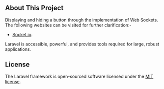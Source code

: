 

## About This Project

Displaying and hiding a button through the implementation of Web Sockets.
The following websites can be visited for further clarification:-
- [Socket.io](https://socket.io).


Laravel is accessible, powerful, and provides tools required for large, robust applications.


## License

The Laravel framework is open-sourced software licensed under the [MIT license](https://opensource.org/licenses/MIT).
